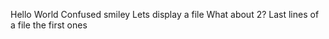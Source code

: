 Hello World
Confused smiley
Lets display a file
What about 2?
 Last lines of a file 
the first ones 
